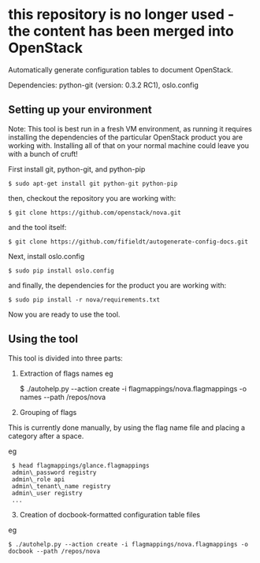 this repository is no longer used - the content has been merged into OpenStack
========================

Automatically generate configuration tables to document OpenStack.


Dependencies: python-git (version: 0.3.2 RC1), oslo.config

Setting up your environment
---------------------------

Note: This tool is best run in a fresh VM environment, as running it
 requires installing the dependencies of the particular OpenStack
 product you are working with. Installing all of that on your normal
machine could leave you with a bunch of cruft!

First install git, python-git, and python-pip

    $ sudo apt-get install git python-git python-pip

then, checkout the repository you are working with:

    $ git clone https://github.com/openstack/nova.git

and the tool itself:

    $ git clone https://github.com/fifieldt/autogenerate-config-docs.git

Next, install oslo.config

    $ sudo pip install oslo.config

and finally, the dependencies for the product you are working with:

    $ sudo pip install -r nova/requirements.txt

Now you are ready to use the tool.


Using the tool
--------------

This tool is divided into three parts:

1) Extraction of flags names
eg

    $ ./autohelp.py --action create -i flagmappings/nova.flagmappings -o names --path /repos/nova

2) Grouping of flags

This is currently done manually, by using the flag name file and placing
a category after a space.

eg

     $ head flagmappings/glance.flagmappings 
     admin\_password registry
     admin\_role api
     admin\_tenant\_name registry
     admin\_user registry
     ...

3) Creation of docbook-formatted configuration table files

eg

    $ ./autohelp.py --action create -i flagmappings/nova.flagmappings -o docbook --path /repos/nova
